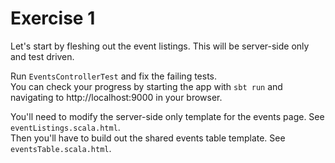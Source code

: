 # Exercise 1

Let's start by fleshing out the event listings. This will be server-side only and test driven.

Run `EventsControllerTest` and fix the failing tests.  
You can check your progress by starting the app with `sbt run` and navigating to http://localhost:9000 in your browser.

You'll need to modify the server-side only template for the events page. See `eventListings.scala.html`.  
Then you'll have to build out the shared events table template. See `eventsTable.scala.html`.

